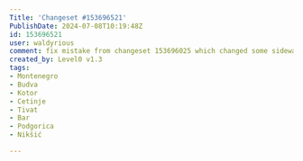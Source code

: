 ```yaml
---
Title: 'Changeset #153696521'
PublishDate: 2024-07-08T10:19:48Z
id: 153696521
user: waldyrious
comment: fix mistake from changeset 153696025 which changed some sidewalk:* = steps changed to sidewalk:* = separate
created_by: Level0 v1.3
tags:
- Montenegro
- Budva
- Kotor
- Cetinje
- Tivat
- Bar
- Podgorica
- Nikšić

---
```

